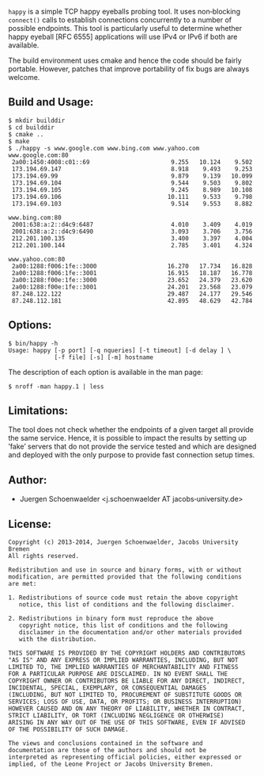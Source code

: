 `happy` is a simple TCP happy eyeballs probing tool. It uses
non‐blocking `connect()`  calls  to  establish connections concurrently
to a number of possible endpoints. This  tool  is  particularly  useful
to  determine whether  happy  eyeball [RFC 6555] applications will use
IPv4 or IPv6 if both are available.

The build environment uses cmake and hence the code should be fairly
portable. However, patches that improve portability of fix bugs are
always welcome.

Build and Usage:
----------------

    $ mkdir builddir
    $ cd builddir
    $ cmake ..
    $ make
    $ ./happy ‐s www.google.com www.bing.com www.yahoo.com
    www.google.com:80
     2a00:1450:4008:c01::69                       9.255   10.124    9.502
     173.194.69.147                               8.918    9.493    9.253
     173.194.69.99                                9.879    9.139   10.099
     173.194.69.104                               9.544    9.503    9.802
     173.194.69.105                               9.245    8.989   10.108
     173.194.69.106                              10.111    9.533    9.798
     173.194.69.103                               9.514    9.553    8.882

    www.bing.com:80
     2001:638:a:2::d4c9:6487                      4.010    3.409    4.019
     2001:638:a:2::d4c9:6490                      3.093    3.706    3.756
     212.201.100.135                              3.400    3.397    4.004
     212.201.100.144                              2.785    3.401    4.324

    www.yahoo.com:80
     2a00:1288:f006:1fe::3000                    16.270   17.734   16.828
     2a00:1288:f006:1fe::3001                    16.915   18.187   16.778
     2a00:1288:f00e:1fe::3000                    23.652   24.379   23.620
     2a00:1288:f00e:1fe::3001                    24.201   23.568   23.079
     87.248.122.122                              29.487   24.177   29.546
     87.248.112.181                              42.895   48.629   42.784

Options:
--------

    $ bin/happy -h
    Usage: happy [-p port] [-q nqueries] [-t timeout] [-d delay ] \
                 [-f file] [-s] [-m] hostname

The description of each option is available in the man page:

    $ nroff -man happy.1 | less

Limitations:
-----------

The  tool  does  not  check whether the endpoints of a given target all
provide the same service. Hence, it is possible to impact  the results
by setting up ’fake’ servers that do not provide the service tested and
which are designed and deployed with the only purpose to provide  fast
connection setup times.

Author:
-------

- Juergen Schoenwaelder <j.schoenwaelder AT jacobs‐university.de>

License:
--------

    Copyright (c) 2013-2014, Juergen Schoenwaelder, Jacobs University Bremen
    All rights reserved.

    Redistribution and use in source and binary forms, with or without
    modification, are permitted provided that the following conditions
    are met:

    1. Redistributions of source code must retain the above copyright
       notice, this list of conditions and the following disclaimer.

    2. Redistributions in binary form must reproduce the above
       copyright notice, this list of conditions and the following
       disclaimer in the documentation and/or other materials provided
       with the distribution.

    THIS SOFTWARE IS PROVIDED BY THE COPYRIGHT HOLDERS AND CONTRIBUTORS
    "AS IS" AND ANY EXPRESS OR IMPLIED WARRANTIES, INCLUDING, BUT NOT
    LIMITED TO, THE IMPLIED WARRANTIES OF MERCHANTABILITY AND FITNESS
    FOR A PARTICULAR PURPOSE ARE DISCLAIMED. IN NO EVENT SHALL THE
    COPYRIGHT OWNER OR CONTRIBUTORS BE LIABLE FOR ANY DIRECT, INDIRECT,
    INCIDENTAL, SPECIAL, EXEMPLARY, OR CONSEQUENTIAL DAMAGES
    (INCLUDING, BUT NOT LIMITED TO, PROCUREMENT OF SUBSTITUTE GOODS OR
    SERVICES; LOSS OF USE, DATA, OR PROFITS; OR BUSINESS INTERRUPTION)
    HOWEVER CAUSED AND ON ANY THEORY OF LIABILITY, WHETHER IN CONTRACT,
    STRICT LIABILITY, OR TORT (INCLUDING NEGLIGENCE OR OTHERWISE)
    ARISING IN ANY WAY OUT OF THE USE OF THIS SOFTWARE, EVEN IF ADVISED
    OF THE POSSIBILITY OF SUCH DAMAGE.

    The views and conclusions contained in the software and
    documentation are those of the authors and should not be
    interpreted as representing official policies, either expressed or
    implied, of the Leone Project or Jacobs University Bremen.

